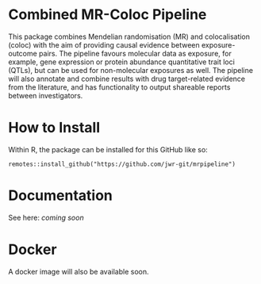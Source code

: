 # Combined MR-Coloc Pipeline 

This package combines Mendelian randomisation (MR) and colocalisation (coloc) with the aim of providing causal evidence between exposure-outcome pairs. The pipeline favours molecular data as exposure, for example, gene expression or protein abundance quantitative trait loci (QTLs), but can be used for non-molecular exposures as well. The pipeline will also annotate and combine results with drug target-related evidence from the literature, and has functionality to output shareable reports between investigators.

# How to Install

Within R, the package can be installed for this GitHub like so:

```remotes::install_github("https://github.com/jwr-git/mrpipeline")```

# Documentation

See here: _coming soon_

# Docker

A docker image will also be available soon.
